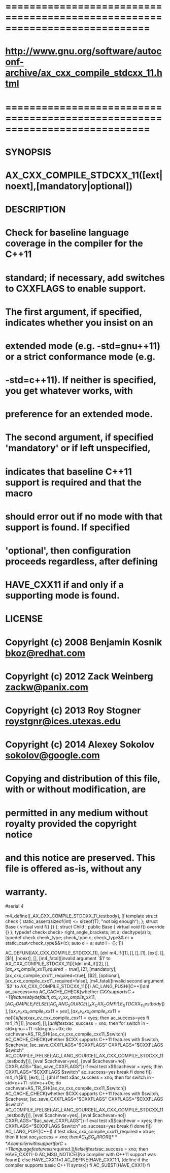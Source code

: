 # ============================================================================
#  http://www.gnu.org/software/autoconf-archive/ax_cxx_compile_stdcxx_11.html
# ============================================================================
#
# SYNOPSIS
#
#   AX_CXX_COMPILE_STDCXX_11([ext|noext],[mandatory|optional])
#
# DESCRIPTION
#
#   Check for baseline language coverage in the compiler for the C++11
#   standard; if necessary, add switches to CXXFLAGS to enable support.
#
#   The first argument, if specified, indicates whether you insist on an
#   extended mode (e.g. -std=gnu++11) or a strict conformance mode (e.g.
#   -std=c++11).  If neither is specified, you get whatever works, with
#   preference for an extended mode.
#
#   The second argument, if specified 'mandatory' or if left unspecified,
#   indicates that baseline C++11 support is required and that the macro
#   should error out if no mode with that support is found.  If specified
#   'optional', then configuration proceeds regardless, after defining
#   HAVE_CXX11 if and only if a supporting mode is found.
#
# LICENSE
#
#   Copyright (c) 2008 Benjamin Kosnik <bkoz@redhat.com>
#   Copyright (c) 2012 Zack Weinberg <zackw@panix.com>
#   Copyright (c) 2013 Roy Stogner <roystgnr@ices.utexas.edu>
#   Copyright (c) 2014 Alexey Sokolov <sokolov@google.com>
#
#   Copying and distribution of this file, with or without modification, are
#   permitted in any medium without royalty provided the copyright notice
#   and this notice are preserved. This file is offered as-is, without any
#   warranty.

#serial 4

m4_define([_AX_CXX_COMPILE_STDCXX_11_testbody], [[
  template <typename T>
    struct check
    {
      static_assert(sizeof(int) <= sizeof(T), "not big enough");
    };
    struct Base {
    virtual void f() {}
    };
    struct Child : public Base {
    virtual void f() override {}
    };
    typedef check<check<bool>> right_angle_brackets;
    int a;
    decltype(a) b;
    typedef check<int> check_type;
    check_type c;
    check_type&& cr = static_cast<check_type&&>(c);
    auto d = a;
    auto l = [](){};
]])

AC_DEFUN([AX_CXX_COMPILE_STDCXX_11], [dnl
  m4_if([$1], [], [],
        [$1], [ext], [],
        [$1], [noext], [],
        [m4_fatal([invalid argument `$1' to AX_CXX_COMPILE_STDCXX_11])])dnl
  m4_if([$2], [], [ax_cxx_compile_cxx11_required=true],
        [$2], [mandatory], [ax_cxx_compile_cxx11_required=true],
        [$2], [optional], [ax_cxx_compile_cxx11_required=false],
        [m4_fatal([invalid second argument `$2' to AX_CXX_COMPILE_STDCXX_11])])
  AC_LANG_PUSH([C++])dnl
  ac_success=no
  AC_CACHE_CHECK(whether $CXX supports C++11 features by default,
  ax_cv_cxx_compile_cxx11,
  [AC_COMPILE_IFELSE([AC_LANG_SOURCE([_AX_CXX_COMPILE_STDCXX_11_testbody])],
    [ax_cv_cxx_compile_cxx11=yes],
    [ax_cv_cxx_compile_cxx11=no])])
  if test x$ax_cv_cxx_compile_cxx11 = xyes; then
    ac_success=yes
  fi
  m4_if([$1], [noext], [], [dnl
  if test x$ac_success = xno; then
    for switch in -std=gnu++11 -std=gnu++0x; do
      cachevar=AS_TR_SH([ax_cv_cxx_compile_cxx11_$switch])
      AC_CACHE_CHECK(whether $CXX supports C++11 features with $switch,
                     $cachevar,
        [ac_save_CXXFLAGS="$CXXFLAGS"
         CXXFLAGS="$CXXFLAGS $switch"
         AC_COMPILE_IFELSE([AC_LANG_SOURCE([_AX_CXX_COMPILE_STDCXX_11_testbody])],
          [eval $cachevar=yes],
          [eval $cachevar=no])
         CXXFLAGS="$ac_save_CXXFLAGS"])
      if eval test x\$$cachevar = xyes; then
        CXXFLAGS="$CXXFLAGS $switch"
        ac_success=yes
        break
      fi
    done
  fi])
  m4_if([$1], [ext], [], [dnl
  if test x$ac_success = xno; then
    for switch in -std=c++11 -std=c++0x; do
      cachevar=AS_TR_SH([ax_cv_cxx_compile_cxx11_$switch])
      AC_CACHE_CHECK(whether $CXX supports C++11 features with $switch,
                     $cachevar,
        [ac_save_CXXFLAGS="$CXXFLAGS"
         CXXFLAGS="$CXXFLAGS $switch"
         AC_COMPILE_IFELSE([AC_LANG_SOURCE([_AX_CXX_COMPILE_STDCXX_11_testbody])],
          [eval $cachevar=yes],
          [eval $cachevar=no])
         CXXFLAGS="$ac_save_CXXFLAGS"])
      if eval test x\$$cachevar = xyes; then
        CXXFLAGS="$CXXFLAGS $switch"
        ac_success=yes
        break
      fi
    done
  fi])
  AC_LANG_POP([C++])
  if test x$ax_cxx_compile_cxx11_required = xtrue; then
    if test x$ac_success = xno; then
      AC_MSG_ERROR([*** A compiler with support for C++11 language features is required.])
    fi
  else
    if test x$ac_success = xno; then
      HAVE_CXX11=0
      AC_MSG_NOTICE([No compiler with C++11 support was found])
    else
      HAVE_CXX11=1
      AC_DEFINE(HAVE_CXX11,1,
                [define if the compiler supports basic C++11 syntax])
    fi
    AC_SUBST(HAVE_CXX11)
  fi

